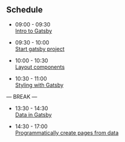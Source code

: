## Schedule

- 09:00 - 09:30 <br>
  [Intro to Gatsby](https://docs.google.com/presentation/d/1laBkshlgBBnEjCMR-suQGE2ElJoA_zx9rmG--ObPOc0/edit?usp=sharing)

- 09:30 - 10:00 <br>
  [Start gatsby project](https://hackmd.io/s/HyMSsw-gD#Step-1-Start-gatsby-project)

- 10:00 - 10:30 <br>
  [Layout components](https://hackmd.io/s/HyMSsw-gD#Step-2-Layout-components)

- 10:30 - 11:00 <br>
  [Styling with Gatsby](https://hackmd.io/s/HyMSsw-gD#Step-3-Styling-with-Gatsby)

— BREAK —

- 13:30 - 14:30 <br>
  [Data in Gatsby](https://hackmd.io/s/HyMSsw-gD#Step-4-Data-in-Gatsby)

- 14:30 - 17:00 <br>
  [Programmatically create pages from data](https://hackmd.io/s/HyMSsw-gD#Step-5-Programmatically-create-pages-from-data)
